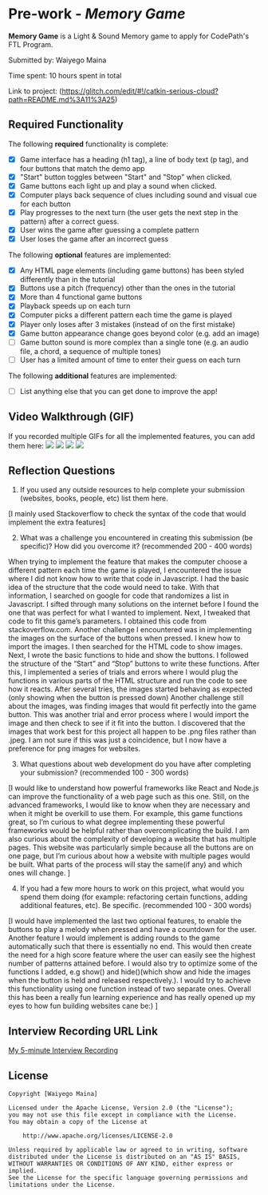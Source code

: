 # Pre-work - *Memory Game*

**Memory Game** is a Light & Sound Memory game to apply for CodePath's FTL Program. 

Submitted by: Waiyego Maina

Time spent: 10 hours spent in total

Link to project: (https://glitch.com/edit/#!/catkin-serious-cloud?path=README.md%3A11%3A25)

## Required Functionality

The following **required** functionality is complete:

* [x] Game interface has a heading (h1 tag), a line of body text (p tag), and four buttons that match the demo app
* [x] "Start" button toggles between "Start" and "Stop" when clicked. 
* [x] Game buttons each light up and play a sound when clicked. 
* [x] Computer plays back sequence of clues including sound and visual cue for each button
* [x] Play progresses to the next turn (the user gets the next step in the pattern) after a correct guess. 
* [x] User wins the game after guessing a complete pattern
* [x] User loses the game after an incorrect guess

The following **optional** features are implemented:

* [x] Any HTML page elements (including game buttons) has been styled differently than in the tutorial
* [x] Buttons use a pitch (frequency) other than the ones in the tutorial
* [x] More than 4 functional game buttons
* [x] Playback speeds up on each turn
* [x] Computer picks a different pattern each time the game is played
* [x] Player only loses after 3 mistakes (instead of on the first mistake)
* [x] Game button appearance change goes beyond color (e.g. add an image)
* [ ] Game button sound is more complex than a single tone (e.g. an audio file, a chord, a sequence of multiple tones)
* [ ] User has a limited amount of time to enter their guess on each turn

The following **additional** features are implemented:

- [ ] List anything else that you can get done to improve the app!

## Video Walkthrough (GIF)

If you recorded multiple GIFs for all the implemented features, you can add them here:
![](https://reccloud.com/u/3z1bhcg)
![](https://reccloud.com/u/0ctx2k3)
![](https://reccloud.com/u/rozjd73)
![](https://reccloud.com/u/audbw1y)

## Reflection Questions
1. If you used any outside resources to help complete your submission (websites, books, people, etc) list them here. 

[I mainly used Stackoverflow to check the syntax of the code that would implement the extra features]

2. What was a challenge you encountered in creating this submission (be specific)? How did you overcome it? (recommended 200 - 400 words) 


When trying to implement the feature that makes the computer choose a different pattern each time the game is played, 
I encountered the issue where I did not know how to write that code in Javascript. I had the basic idea of the structure 
that the code would need to take. With that information, I searched on google for code that randomizes a list in Javascript. 
I sifted through many solutions on the internet before I found the one that was perfect for what I wanted to implement. 
Next, I tweaked that code to fit this game’s parameters. I obtained this code from stackoverflow.com.
	Another challenge I encountered was in implementing the images on the surface of the buttons when pressed. I knew how 
  to import the images. I then searched for the HTML code to show images. Next, I wrote the basic functions to hide and show the buttons. 
  I followed the structure of the “Start” and “Stop” buttons to write these functions. After this, I implemented a series of trials and errors where 
  I would plug the functions in various parts of the HTML structure and run the code to see how it reacts. After several tries, the images started 
  behaving as expected (only showing when the button is pressed down)
	Another challenge still about the images, was finding images that would fit perfectly into the game button. This was another trial and error process 
  where I would import the image and then check to see if it fit into the button. I discovered that the images that work best for this project all 
  happen to be .png files rather than .jpeg. I am not sure if this was just a coincidence, but I now have a preference for png images for websites.


3. What questions about web development do you have after completing your submission? (recommended 100 - 300 words) 

[I would like to understand how powerful frameworks like React and Node.js can improve the functionality of a web page
such as this one. Still, on the advanced frameworks, I would like to know when they are necessary and when it might be 
overkill to use them. For example, this game functions great, so I’m curious to what degree implementing these powerful 
frameworks would be helpful rather than overcomplicating the build.
I am also curious about the complexity of developing a website that has multiple pages. This website was particularly 
simple because all the buttons are on one page, but I’m curious about how a website with multiple pages would be built.
What parts of the process will stay the same(if any) and which ones will change.
]

4. If you had a few more hours to work on this project, what would you spend them doing (for example: refactoring certain functions, adding additional features, etc). Be specific. (recommended 100 - 300 words) 

[I would have implemented the last two optional features, to enable the buttons to play a melody when pressed and have a countdown 
for the user. Another feature I would implement is adding rounds to the game automatically such that there is essentially no end. 
This would then create the need for a high score feature where the user can easily see the highest number of patterns attained before.
I would also try to optimize some of the functions I added, e.g show() and hide()(which show and hide the images when the button is 
held and released respectively.). I would try to achieve this functionality using one function instead of two separate ones.
Overall this has been a really fun learning experience and has really opened up my eyes to how fun building websites cane be:)
]



## Interview Recording URL Link

[My 5-minute Interview Recording](https://www.loom.com/share/62d3434822e34178ba9eb5827ccdb4f3)


## License

    Copyright [Waiyego Maina]

    Licensed under the Apache License, Version 2.0 (the "License");
    you may not use this file except in compliance with the License.
    You may obtain a copy of the License at

        http://www.apache.org/licenses/LICENSE-2.0

    Unless required by applicable law or agreed to in writing, software
    distributed under the License is distributed on an "AS IS" BASIS,
    WITHOUT WARRANTIES OR CONDITIONS OF ANY KIND, either express or implied.
    See the License for the specific language governing permissions and
    limitations under the License.